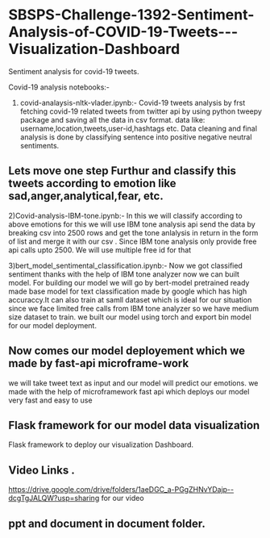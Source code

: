 # SBSPS-Challenge-1392-Sentiment-Analysis-of-COVID-19-Tweets---Visualization-Dashboard

Sentiment analysis for covid-19 tweets.

Covid-19 analysis notebooks:-
1) covid-analaysis-nltk-vlader.ipynb:- Covid-19 tweets analysis by frst fetching covid-19 related tweets from twitter api by using python tweepy package and saving all the data in csv format.
data like:
username,location,tweets,user-id,hashtags etc.
Data cleaning and final analysis is done by classifying sentence into positive negative neutral sentiments.

## Lets move one step Furthur and classify this tweets according to emotion like sad,anger,analytical,fear, etc.

2)Covid-analysis-IBM-tone.ipynb:- In this we will classify according to above emotions for this we will use IBM tone analysis api 
send the data by breaking csv into 2500 rows and get the tone anlalysis in return in the form of list and merge it with our csv .
Since IBM tone analysis only provide free api calls upto 2500. We will use multiple free id for that
 
3)bert_model_sentimental_classification.ipynb:- Now we got classified sentiment thanks with the help of IBM tone analyzer now we can built model.
For building our model we will go by bert-model pretrained ready made base model for text classification made by google which has high accuraccy.It can also train at samll dataset which is ideal for our situation since we face limited free calls from IBM tone analyzer so we have medium size dataset to train.
we built our model using torch and export bin model for our model deployment.

## Now comes our model deployement which we made by fast-api microframe-work 
we will take tweet text as input and our model will predict our emotions.
we made with the help of microframework fast api which deploys our model very fast and easy to use 

## Flask framework for our model data visualization
Flask framework to deploy our visualization Dashboard.

## Video Links .
https://drive.google.com/drive/folders/1aeDGC_a-PGgZHNvYDajp--dcgTgJALQW?usp=sharing
for our video 

## ppt and document in document folder.

